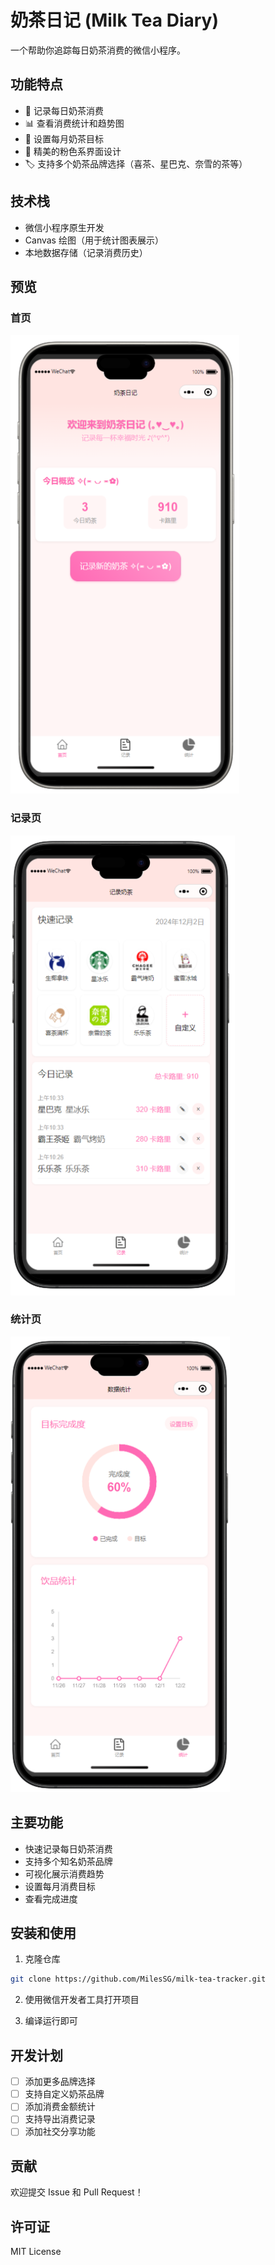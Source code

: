 # 奶茶日记 (Milk Tea Diary)

一个帮助你追踪每日奶茶消费的微信小程序。

## 功能特点

- 📝 记录每日奶茶消费
- 📊 查看消费统计和趋势图
- 🎯 设置每月奶茶目标
- 💖 精美的粉色系界面设计
- 🏷️ 支持多个奶茶品牌选择（喜茶、星巴克、奈雪的茶等）

## 技术栈

- 微信小程序原生开发
- Canvas 绘图（用于统计图表展示）
- 本地数据存储（记录消费历史）

## 预览

### 首页
![首页截图](screenshots/home.png)

### 记录页
![记录页截图](screenshots/record.png)

### 统计页
![统计页截图](screenshots/stats.png)

## 主要功能

- 快速记录每日奶茶消费
- 支持多个知名奶茶品牌
- 可视化展示消费趋势
- 设置每月消费目标
- 查看完成进度

## 安装和使用

1. 克隆仓库

```bash
git clone https://github.com/MilesSG/milk-tea-tracker.git
```

2. 使用微信开发者工具打开项目

3. 编译运行即可

## 开发计划

- [ ] 添加更多品牌选择
- [ ] 支持自定义奶茶品牌
- [ ] 添加消费金额统计
- [ ] 支持导出消费记录
- [ ] 添加社交分享功能

## 贡献

欢迎提交 Issue 和 Pull Request！

## 许可证

MIT License 